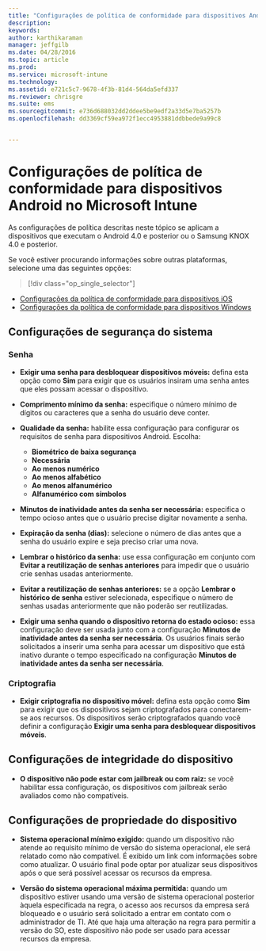 ```yaml
---
title: "Configurações de política de conformidade para dispositivos Android | Microsoft Intune"
description: 
keywords: 
author: karthikaraman
manager: jeffgilb
ms.date: 04/28/2016
ms.topic: article
ms.prod: 
ms.service: microsoft-intune
ms.technology: 
ms.assetid: e721c5c7-9678-4f3b-81d4-564da5efd337
ms.reviewer: chrisgre
ms.suite: ems
ms.sourcegitcommit: e736d688032dd2ddee5be9edf2a33d5e7ba5257b
ms.openlocfilehash: dd3369cf59ea972f1ecc4953881ddbbede9a99c8


---
```



# Configurações de política de conformidade para dispositivos Android no Microsoft Intune

As configurações de política descritas neste tópico se aplicam a dispositivos que executam o Android 4.0 e posterior ou o Samsung KNOX 4.0 e posterior.

Se você estiver procurando informações sobre outras plataformas, selecione uma das seguintes opções:
> [!div class="op_single_selector"]
- [Configurações da política de conformidade para dispositivos iOS](ios-compliance-policy-settings-in-microsoft-intune.md)
- [Configurações da política de conformidade para dispositivos Windows](windows-compliance-policy-settings-in-microsoft-intune.md)

## Configurações de segurança do sistema
### Senha
- **Exigir uma senha para desbloquear dispositivos móveis:** defina esta opção como **Sim** para exigir que os usuários insiram uma senha antes que eles possam acessar o dispositivo.

-  **Comprimento mínimo da senha:** especifique o número mínimo de dígitos ou caracteres que a senha do usuário deve conter.

- **Qualidade da senha:** habilite essa configuração para configurar os requisitos de senha para dispositivos Android. Escolha:
  -   **Biométrico de baixa segurança**
  - **Necessária**
  -   **Ao menos numérico**
  -   **Ao menos alfabético**
  -   **Ao menos alfanumérico**
  -   **Alfanumérico com símbolos**

- **Minutos de inatividade antes da senha ser necessária:** especifica o tempo ocioso antes que o usuário precise digitar novamente a senha.

- **Expiração da senha (dias):** selecione o número de dias antes que a senha do usuário expire e seja preciso criar uma nova.

- **Lembrar o histórico da senha:** use essa configuração em conjunto com **Evitar a reutilização de senhas anteriores** para impedir que o usuário crie senhas usadas anteriormente.

- **Evitar a reutilização de senhas anteriores:** se a opção **Lembrar o histórico de senha** estiver selecionada, especifique o número de senhas usadas anteriormente que não poderão ser reutilizadas.

- **Exigir uma senha quando o dispositivo retorna do estado ocioso:** essa configuração deve ser usada junto com a configuração **Minutos de inatividade antes da senha ser necessária**. Os usuários finais serão solicitados a inserir uma senha para acessar um dispositivo que está inativo durante o tempo especificado na configuração **Minutos de inatividade antes da senha ser necessária**.

### Criptografia
- **Exigir criptografia no dispositivo móvel:** defina esta opção como **Sim** para exigir que os dispositivos sejam criptografados para conectarem-se aos recursos. Os dispositivos serão criptografados quando você definir a configuração **Exigir uma senha para desbloquear dispositivos móveis**.

## Configurações de integridade do dispositivo

- **O dispositivo não pode estar com jailbreak ou com raiz:** se você habilitar essa configuração, os dispositivos com jailbreak serão avaliados como não compatíveis.

## Configurações de propriedade do dispositivo
- **Sistema operacional mínimo exigido:** quando um dispositivo não atende ao requisito mínimo de versão do sistema operacional, ele será relatado como não compatível.
  É exibido um link com informações sobre como atualizar. O usuário final pode optar por atualizar seus dispositivos após o que será possível acessar os recursos da empresa.

- **Versão do sistema operacional máxima permitida:** quando um dispositivo estiver usando uma versão de sistema operacional posterior àquela especificada na regra, o acesso aos recursos da empresa será bloqueado e o usuário será solicitado a entrar em contato com o administrador de TI. Até que haja uma alteração na regra para permitir a versão do SO, este dispositivo não pode ser usado para acessar recursos da empresa.



<!--HONumber=Jun16_HO4-->


